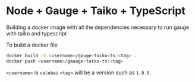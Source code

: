 # Node + Gauge + Taiko + TypeScript

Building a docker image with all the dependencies necessary
to run gauge with taiko and typescript

To build a docker file

```sh
docker build -t <username>/gauge-taiko-ts:<tag> .
docker push <username>/gauage-taiko-ts:<tag>
```

`<username>` is `calebai`
`<tag>` will be a version such as `1.0.0`.

